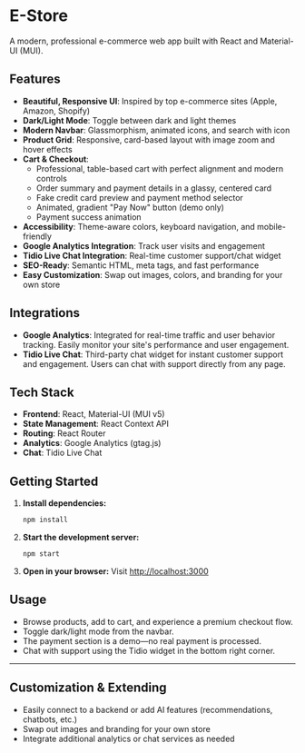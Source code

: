 # E-Store

A modern, professional e-commerce web app built with React and Material-UI (MUI).

## Features

- **Beautiful, Responsive UI**: Inspired by top e-commerce sites (Apple, Amazon, Shopify)
- **Dark/Light Mode**: Toggle between dark and light themes
- **Modern Navbar**: Glassmorphism, animated icons, and search with icon
- **Product Grid**: Responsive, card-based layout with image zoom and hover effects
- **Cart & Checkout**:
  - Professional, table-based cart with perfect alignment and modern controls
  - Order summary and payment details in a glassy, centered card
  - Fake credit card preview and payment method selector
  - Animated, gradient "Pay Now" button (demo only)
  - Payment success animation
- **Accessibility**: Theme-aware colors, keyboard navigation, and mobile-friendly
- **Google Analytics Integration**: Track user visits and engagement
- **Tidio Live Chat Integration**: Real-time customer support/chat widget
- **SEO-Ready**: Semantic HTML, meta tags, and fast performance
- **Easy Customization**: Swap out images, colors, and branding for your own store

## Integrations

- **Google Analytics**: Integrated for real-time traffic and user behavior tracking. Easily monitor your site's performance and user engagement.
- **Tidio Live Chat**: Third-party chat widget for instant customer support and engagement. Users can chat with support directly from any page.

## Tech Stack
- **Frontend**: React, Material-UI (MUI v5)
- **State Management**: React Context API
- **Routing**: React Router
- **Analytics**: Google Analytics (gtag.js)
- **Chat**: Tidio Live Chat

## Getting Started

1. **Install dependencies:**
   ```bash
   npm install
   ```
2. **Start the development server:**
   ```bash
   npm start
   ```
3. **Open in your browser:**
   Visit [http://localhost:3000](http://localhost:3000)

## Usage
- Browse products, add to cart, and experience a premium checkout flow.
- Toggle dark/light mode from the navbar.
- The payment section is a demo—no real payment is processed.
- Chat with support using the Tidio widget in the bottom right corner.

---

## Customization & Extending
- Easily connect to a backend or add AI features (recommendations, chatbots, etc.)
- Swap out images and branding for your own store
- Integrate additional analytics or chat services as needed


